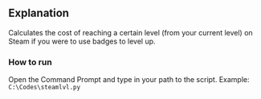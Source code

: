 ## Explanation
Calculates the cost of reaching a certain level (from your current level) on Steam if you were to use badges to level up.

### How to run
Open the Command Prompt and type in your path to the script.
Example: ```C:\Codes\steamlvl.py```
